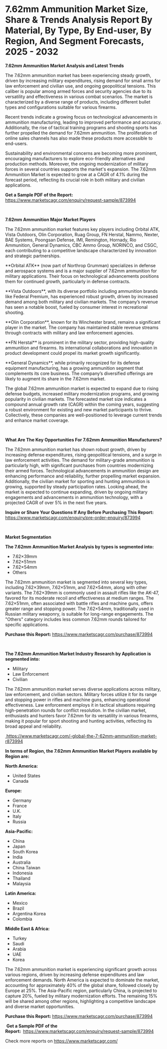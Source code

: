 <p><h1>7.62mm Ammunition Market Size, Share & Trends Analysis Report By Material, By Type, By End-user, By Region, And Segment Forecasts, 2025 - 2032</h1></p><p><strong>7.62mm Ammunition Market Analysis and Latest Trends</strong></p>
<p><p>The 7.62mm ammunition market has been experiencing steady growth, driven by increasing military expenditures, rising demand for small arms for law enforcement and civilian use, and ongoing geopolitical tensions. This caliber is popular among armed forces and security agencies due to its versatility and effectiveness in various combat scenarios. The market is characterized by a diverse range of products, including different bullet types and configurations suitable for various firearms.</p><p>Recent trends indicate a growing focus on technological advancements in ammunition manufacturing, leading to improved performance and accuracy. Additionally, the rise of tactical training programs and shooting sports has further propelled the demand for 7.62mm ammunition. The proliferation of online sales channels has also made these products more accessible to end-users.</p><p>Sustainability and environmental concerns are becoming more prominent, encouraging manufacturers to explore eco-friendly alternatives and production methods. Moreover, the ongoing modernization of military forces in several countries supports the market's expansion. The 7.62mm Ammunition Market is expected to grow at a CAGR of 4.1% during the forecast period, reflecting its crucial role in both military and civilian applications.</p></p>
<p><strong>Get a Sample PDF of the Report:&nbsp;</strong> <a href="https://www.marketscagr.com/enquiry/request-sample/873994?utm_campaign=2994&utm_medium=2&utm_source=Github&utm_content=ia&utm_term=30032025&utm_id=762mm-ammunition">https://www.marketscagr.com/enquiry/request-sample/873994</a></p>
<p>&nbsp;</p>
<p><strong>7.62mm Ammunition Major Market Players</strong></p>
<p><p>The 7.62mm ammunition market features key players including Orbital ATK, Vista Outdoors, Olin Corporation, Ruag Group, FN Herstal, Nammo, Nexter, BAE Systems, Poongsan Defense, IMI, Remington, Hornady, Rio Ammunition, General Dynamics, CBC Ammo Group, NORINCO, and CSGC, each contributing to a competitive landscape characterized by innovation and strategic partnerships.</p><p>**Orbital ATK** (now part of Northrop Grumman) specializes in defense and aerospace systems and is a major supplier of 7.62mm ammunition for military applications. Their focus on technological advancements positions them for continued growth, particularly in defense contracts.</p><p>**Vista Outdoors**, with its diverse portfolio including ammunition brands like Federal Premium, has experienced robust growth, driven by increased demand among both military and civilian markets. The company’s revenue has seen a notable boost, fueled by consumer interest in recreational shooting.</p><p>**Olin Corporation**, known for its Winchester brand, remains a significant player in the market. The company has maintained stable revenue streams through contracts with military and law enforcement agencies.</p><p>**FN Herstal** is prominent in the military sector, providing high-quality ammunition and firearms. Its international collaborations and innovation in product development could propel its market growth significantly.</p><p>**General Dynamics**, while primarily recognized for its defense equipment manufacturing, has a growing ammunition segment that complements its core business. The company’s diversified offerings are likely to augment its share in the 7.62mm market.</p><p>The global 7.62mm ammunition market is expected to expand due to rising defense budgets, increased military modernization programs, and growing popularity in civilian markets. The forecasted market size indicates a compound annual growth rate (CAGR) within the coming years, suggesting a robust environment for existing and new market participants to thrive. Collectively, these companies are well-positioned to leverage current trends and enhance market coverage.</p></p>
<p>&nbsp;</p>
<p><strong>What Are The Key Opportunities For 7.62mm Ammunition Manufacturers?</strong></p>
<p><p>The 7.62mm ammunition market has shown robust growth, driven by increasing defense expenditures, rising geopolitical tensions, and a surge in law enforcement activities. The demand for military-grade ammunition is particularly high, with significant purchases from countries modernizing their armed forces. Technological advancements in ammunition design are enhancing performance and reliability, further propelling market expansion. Additionally, the civilian market for sporting and hunting ammunition is growing, supported by steady participation rates. Looking ahead, the market is expected to continue expanding, driven by ongoing military engagements and advancements in ammunition technology, with a projected CAGR of over 5% in the next five years.</p></p>
<p><strong>Inquire or Share Your Questions If Any Before Purchasing This Report:</strong> <a href="https://www.marketscagr.com/enquiry/pre-order-enquiry/873994?utm_campaign=2994&utm_medium=2&utm_source=Github&utm_content=ia&utm_term=30032025&utm_id=762mm-ammunition">https://www.marketscagr.com/enquiry/pre-order-enquiry/873994</a></p>
<p>&nbsp;</p>
<p><strong>Market Segmentation</strong></p>
<p><strong>The 7.62mm Ammunition Market Analysis by types is segmented into:</strong></p>
<p><ul><li>7.62×39mm</li><li>7.62×51mm</li><li>7.62×54mm</li><li>Others</li></ul></p>
<p><p>The 7.62mm ammunition market is segmented into several key types, including 7.62×39mm, 7.62×51mm, and 7.62×54mm, along with other variants. The 7.62×39mm is commonly used in assault rifles like the AK-47, favored for its moderate recoil and effectiveness at medium ranges. The 7.62×51mm, often associated with battle rifles and machine guns, offers greater range and stopping power. The 7.62×54mm, traditionally used in Russian military weaponry, is suitable for long-range engagements. The "Others" category includes less common 7.62mm rounds tailored for specific applications.</p></p>
<p><strong>Purchase this Report:&nbsp;</strong><a href="https://www.marketscagr.com/purchase/873994?utm_campaign=2994&utm_medium=2&utm_source=Github&utm_content=ia&utm_term=30032025&utm_id=762mm-ammunition">https://www.marketscagr.com/purchase/873994</a></p>
<p>&nbsp;</p>
<p><strong>The 7.62mm Ammunition Market Industry Research by Application is segmented into:</strong></p>
<p><ul><li>Military</li><li>Law Enforcement</li><li>Civilian</li></ul></p>
<p><p>The 7.62mm ammunition market serves diverse applications across military, law enforcement, and civilian sectors. Military forces utilize it for its range and stopping power in rifles and machine guns, enhancing operational effectiveness. Law enforcement employs it in tactical situations requiring high-penetration rounds for conflict resolution. In the civilian market, enthusiasts and hunters favor 7.62mm for its versatility in various firearms, making it popular for sport shooting and hunting activities, reflecting its broad appeal and reliability.</p></p>
<p><a href="https://www.marketscagr.com/-global-the-7-62mm-ammunition-market-r873994?utm_campaign=2994&utm_medium=2&utm_source=Github&utm_content=ia&utm_term=30032025&utm_id=762mm-ammunition">&nbsp;https://www.marketscagr.com/-global-the-7-62mm-ammunition-market-r873994</a></p>
<p><strong>In terms of Region, the 7.62mm Ammunition Market Players available by Region are:</strong></p>
<p>
    <p> <strong> North America: </strong>
        <ul>
            <li>United States</li>
            <li>Canada</li>
        </ul>
        </p> 
    <p> <strong> Europe: </strong>
        <ul>
            <li>Germany</li>
            <li>France</li>
            <li>U.K.</li>
            <li>Italy</li>
            <li>Russia</li>
        </ul>
        </p> 
    <p> <strong> Asia-Pacific: </strong>
        <ul>
            <li>China</li>
            <li>Japan</li>
            <li>South Korea</li>
            <li>India</li>
            <li>Australia</li>
            <li>China Taiwan</li>
            <li>Indonesia</li>
            <li>Thailand</li>
            <li>Malaysia</li>
        </ul>
        </p> 
    <p> <strong> Latin America: </strong>
        <ul>
            <li>Mexico</li>
            <li>Brazil</li>
            <li>Argentina Korea</li>
            <li>Colombia</li>
        </ul>
        </p> 
    <p> <strong> Middle East & Africa: </strong>
        <ul>
            <li>Turkey</li>
            <li>Saudi</li>
            <li>Arabia</li>
            <li>UAE</li>
            <li>Korea</li>
        </ul>
    </p>
    </p>
<p><p>The 7.62mm ammunition market is experiencing significant growth across various regions, driven by increasing defense expenditures and law enforcement demands. North America is expected to dominate the market, accounting for approximately 40% of the global share, followed closely by Europe at 25%. The Asia-Pacific region, particularly China, is projected to capture 20%, fueled by military modernization efforts. The remaining 15% will be shared among other regions, highlighting a competitive landscape and diverse market opportunities.</p></p>
<p><strong>Purchase this Report: </strong><a href="https://www.marketscagr.com/purchase/873994?utm_campaign=2994&utm_medium=2&utm_source=Github&utm_content=ia&utm_term=30032025&utm_id=762mm-ammunition">https://www.marketscagr.com/purchase/873994</a></p>
<p>&nbsp;<strong>Get a Sample PDF of the Report:&nbsp;&nbsp;</strong><a href="https://www.marketscagr.com/enquiry/request-sample/873994?utm_campaign=2994&utm_medium=2&utm_source=Github&utm_content=ia&utm_term=30032025&utm_id=762mm-ammunition">https://www.marketscagr.com/enquiry/request-sample/873994</a></p>
<p><strong></strong></p>
<p>Check more reports on <a href="https://www.marketscagr.com/?utm_campaign=2994&utm_medium=2&utm_source=Github&utm_content=ia&utm_term=30032025&utm_id=762mm-ammunition">https://www.marketscagr.com/</a></p>